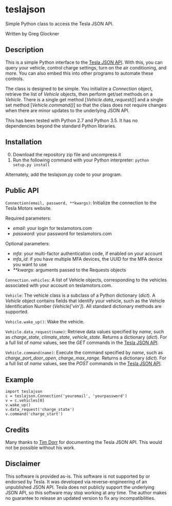 # teslajson
Simple Python class to access the Tesla JSON API.

Written by Greg Glockner

## Description
This is a simple Python interface to the [Tesla JSON
API](https://tesla-api.timdorr.com). With this, you can query your
vehicle, control charge settings, turn on the air conditioning, and
more.  You can also embed this into other programs to automate these
controls.

The class is designed to be simple.  You initialize a _Connection_
object, retrieve the list of _Vehicle_ objects, then perform get/set
methods on a _Vehicle_.  There is a single get method
[_Vehicle.data\_request()_] and a single set method [_Vehicle.command()_] so
that the class does not require changes when there are minor updates
to the underlying JSON API.

This has been tested with Python 2.7 and Python 3.5.  It has no dependencies
beyond the standard Python libraries.

## Installation
0. Download the repository zip file and uncompress it
0. Run the following command with your Python interpreter: `python setup.py install`

Alternately, add the teslajson.py code to your program.

## Public API
`Connection(email, password, **kwargs)`:
Initialize the connection to the Tesla Motors website.

Required parameters:

- _email_: your login for teslamotors.com
- _password_: your password for teslamotors.com

Optional parameters:
- _mfa_: your multi-factor authentication code, if enabled on your account
- _mfa\_id_: if you have multiple MFA devices, the UUID for the MFA device you want to use
- _\*\*kwargs_: arguments passed to the Requests objects


`Connection.vehicles`: A list of Vehicle objects, corresponding to the
vehicles associated with your account on teslamotors.com.

`Vehicle`: The vehicle class is a subclass of a Python dictionary
(_dict_).  A _Vehicle_ object contains fields that identify your
vehicle, such as the Vehicle Identification Number (_Vehicle['vin']_). 
All standard dictionary methods are supported.

`Vehicle.wake_up()`: Wake the vehicle.

`Vehicle.data_request(name)`: Retrieve data values specified by _name_, such
as _charge\_state_, _climate\_state_, _vehicle\_state_. Returns a
dictionary (_dict_).  For a full list of _name_ values, see the _GET_
commands in the [Tesla JSON API](https://tesla-api.timdorr.com).

`Vehicle.command(name)`: Execute the command specified by _name_, such
as _charge\_port\_door\_open_, _charge\_max\_range_. Returns a
dictionary (_dict_).  For a full list of _name_ values, see the _POST_ commands
in the [Tesla JSON API](https://tesla-api.timdorr.com/).

## Example
	import teslajson
	c = teslajson.Connection('youremail', 'yourpassword')
	v = c.vehicles[0]
	v.wake_up()
	v.data_request('charge_state')
	v.command('charge_start')

## Credits
Many thanks to [Tim Dorr](http://timdorr.com) for documenting the Tesla JSON API.
This would not be possible without his work.

## Disclaimer
This software is provided as-is. This software is not supported by or
endorsed by Tesla. It was developed via reverse-engineering of an
unpublished JSON API. Tesla does not publicly support the underlying
JSON API, so this software may stop working at any time. The author
makes no guarantee to release an updated version to fix any
incompatibilities.
